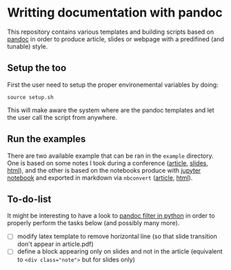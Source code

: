# Writting documentation with pandoc

This repository contains various templates and building scripts based on [pandoc](http://pandoc.org) 
in order to produce article, slides or webpage with a predifined (and tunable) style.

## Setup the too

First the user need to setup the proper environemental variables by doing:
```
source setup.sh
```
This will make aware the system where are the pandoc templates and let the user call the script from anywhere.

## Run the examples

There are two available example that can be ran in the `example` directory. 
One is based on some notes I took during a conference ([article](examples/NoteSUSY2018/Article.pdf), [slides](examples/NoteSUSY2018/Slides.pdf), [html](examples/NoteSUSY2018/Webpage.htm)),
and the other is based on the notebooks produce with [jupyter notebook](http://jupyter.org/) and exported
in markdown via `nbconvert` ([article](examples/BookRandomTopics/RandomTopics.pdf), [html](examples/BookRandomTopics/RandomTopics.html)).

## To-do-list

It might be interesting to have a look to [pandoc filter in python](https://github.com/jgm/pandocfilters) in 
order to properly perform the tasks below (and possibly many more).

- [ ] modify latex template to remove horizontal line (so that slide transition don't appear in article.pdf)
- [ ] define a block appearing only on slides and not in the article 
(equivalent to `<div class="note">` but for slides only)
